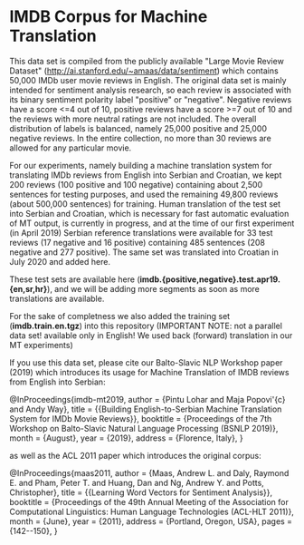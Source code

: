 # IMDB Corpus for Machine Translation

This data set is compiled from the publicly available "Large Movie Review Dataset" (http://ai.stanford.edu/~amaas/data/sentiment)
which contains 50,000 IMDb user movie reviews in English. 
The original data set is mainly intended for sentiment analysis research, so each review is associated with its binary 
sentiment polarity label "positive" or "negative". Negative reviews have a score <=4 out of 10, positive reviews have 
a score >=7 out of 10 and the reviews with more neutral ratings are not included. The overall distribution of labels is
balanced, namely 25,000 positive and 25,000 negative reviews. 
In the entire collection, no more than 30 reviews are allowed for any particular movie.

For our experiments, namely building a machine translation system for translating IMDb reviews from English into Serbian and Croatian, 
we kept 200 reviews (100 positive and 100 negative) containing about 2,500 sentences for testing purposes, and used the 
remaining 49,800 reviews (about 500,000 sentences) for training. 
Human translation of the test set into Serbian and Croatian, which is necessary for fast automatic evaluation of MT output, is currently 
in progress, and at the time of our first experiment (in April 2019) Serbian reference translations were available for 
33 test reviews (17 negative and 16 positive) containing 485 sentences (208 negative and 277 positive). The same set was translated into Croatian in July 2020 and added here.

These test sets are available here (**imdb.{positive,negative}.test.apr19.{en,sr,hr}**), and we will be adding more segments 
as soon as more translations are available.

For the sake of completness we also added the training set (**imdb.train.en.tgz**) into this repository 
(IMPORTANT NOTE: not a parallel data set! available only in English! We used back (forward) translation in our MT experiments)

If you use this data set, please cite our Balto-Slavic NLP Workshop paper (2019) which introduces its usage for 
Machine Translation of IMDB reviews from English into Serbian:

@InProceedings{imdb-mt2019,
  author    = {Pintu Lohar and Maja Popovi\'{c} and Andy Way},
  title     = {{Building English-to-Serbian Machine Translation System for IMDb Movie Reviews}},
  booktitle = {Proceedings of the 7th Workshop on Balto-Slavic Natural Language Processing (BSNLP 2019)},
  month     = {August},
  year      = {2019},
  address   = {Florence, Italy},
}

as well as the ACL 2011 paper which introduces the original corpus:

@InProceedings{maas2011,
  author    = {Maas, Andrew L.  and  Daly, Raymond E.  and  Pham, Peter T.  and  Huang, Dan  and  Ng, Andrew Y. and  Potts, Christopher},
  title     = {{Learning Word Vectors for Sentiment Analysis}},
  booktitle = {Proceedings of the 49th Annual Meeting of the Association for Computational Linguistics: Human 
  Language Technologies (ACL-HLT 2011)},
  month     = {June},
  year      = {2011},
  address   = {Portland, Oregon, USA},
  pages     = {142--150},
}

